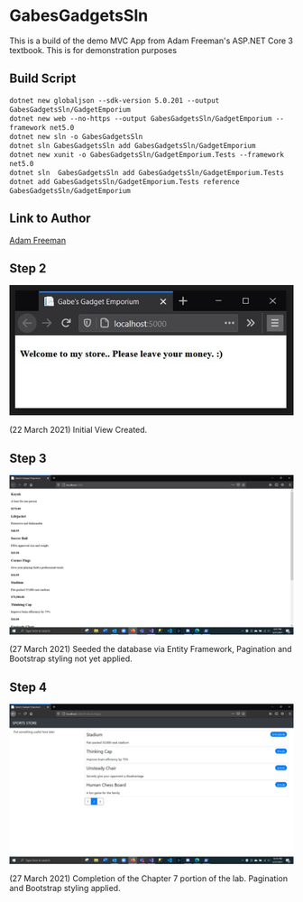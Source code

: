 # GabesGadgetsSln
This is a build of the demo MVC App from Adam Freeman's ASP.NET Core 3 textbook. This is for demonstration purposes

## Build Script
    dotnet new globaljson --sdk-version 5.0.201 --output GabesGadgetsSln/GadgetEmporium
    dotnet new web --no-https --output GabesGadgetsSln/GadgetEmporium --framework net5.0
    dotnet new sln -o GabesGadgetsSln
    dotnet sln GabesGadgetsSln add GabesGadgetsSln/GadgetEmporium
    dotnet new xunit -o GabesGadgetsSln/GadgetEmporium.Tests --framework net5.0
    dotnet sln  GabesGadgetsSln add GabesGadgetsSln/GadgetEmporium.Tests
    dotnet add GabesGadgetsSln/GadgetEmporium.Tests reference GabesGadgetsSln/GadgetEmporium

## Link to Author
[Adam Freeman](https://www.apress.com/gp/book/9781484254394)


## Step 2
![](https://github.com/gabrielhager/GabesGadgetsSln/blob/master/images/Lab1B_Step1_GabrielHagerSD9.JPG)

(22 March 2021) Initial View Created.

## Step 3
![](https://github.com/gabrielhager/GabesGadgetsSln/blob/master/images/Lab1B_EFConnected_GabrielHagerSD9.JPG)

(27 March 2021) Seeded the database via Entity Framework, Pagination and Bootstrap styling not yet applied.

## Step 4
![](https://github.com/gabrielhager/GabesGadgetsSln/blob/master/images/Lab1B_FinalStepBootstrap_GabrielHagerSD9.JPG)

(27 March 2021) Completion of the Chapter 7 portion of the lab. Pagination and Bootstrap styling applied.

